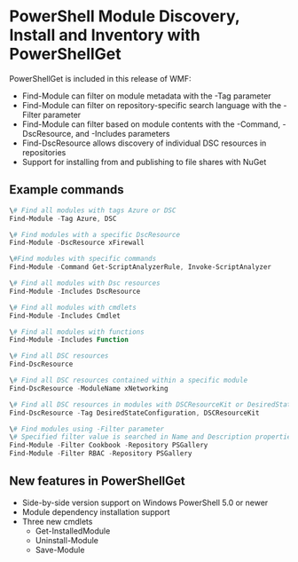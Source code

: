 # PowerShell Module Discovery, Install and Inventory with PowerShellGet
 
PowerShellGet is included in this release of WMF:
-   Find-Module can filter on module metadata with the -Tag parameter
-   Find-Module can filter on repository-specific search language with the -Filter parameter
-   Find-Module can filter based on module contents with the -Command, -DscResource, and -Includes parameters
-   Find-DscResource allows discovery of individual DSC resources in repositories
-   Support for installing from and publishing to file shares with NuGet

## Example commands
```powershell
\# Find all modules with tags Azure or DSC
Find-Module -Tag Azure, DSC

\# Find modules with a specific DscResource
Find-Module -DscResource xFirewall

\#Find modules with specific commands
Find-Module -Command Get-ScriptAnalyzerRule, Invoke-ScriptAnalyzer

\# Find all modules with Dsc resources
Find-Module -Includes DscResource

\# Find all modules with cmdlets
Find-Module -Includes Cmdlet

\# Find all modules with functions
Find-Module -Includes Function

\# Find all DSC resources
Find-DscResource

\# Find all DSC resources contained within a specific module
Find-DscResource -ModuleName xNetworking

\# Find all DSC resources in modules with DSCResourceKit or DesiredStateConfiguration
Find-DscResource -Tag DesiredStateConfiguration, DSCResourceKit

\# Find modules using -Filter parameter
\# Specified filter value is searched in Name and Description properties
Find-Module -Filter Cookbook -Repository PSGallery
Find-Module -Filter RBAC -Repository PSGallery
```

## New features in PowerShellGet
-   Side-by-side version support on Windows PowerShell 5.0 or newer
-   Module dependency installation support
-   Three new cmdlets
    -   Get-InstalledModule
    -   Uninstall-Module
    -   Save-Module
    